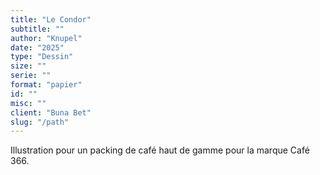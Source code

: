 ```yaml
---
title: "Le Condor"
subtitle: ""
author: "Knupel"
date: "2025"
type: "Dessin"
size: ""
serie: ""
format: "papier"
id: ""
misc: ""
client: "Buna Bet"
slug: "/path"
---
```


Illustration pour un packing de café haut de gamme pour la marque Café 366.